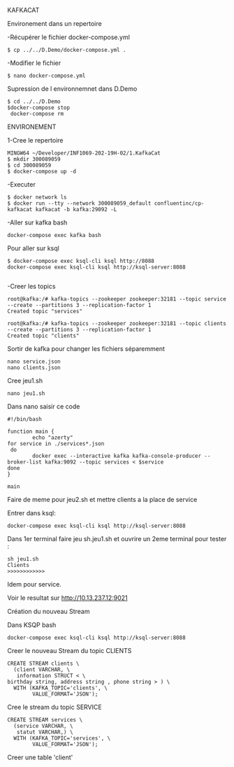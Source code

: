 KAFKACAT

Environement dans un repertoire

 -Récupérer le fichier docker-compose.yml 
 
 ``` 
 $ cp ../../D.Demo/docker-compose.yml .
 ```
 
 -Modifier le fichier
 
 ```
 $ nano docker-compose.yml
 ```
 

Supression de l environnemnet dans D.Demo
```
$ cd ../../D.Demo
$docker-compose stop 
 docker-compose rm 
 ```
 
 
 
ENVIRONEMENT

1-Cree le repertoire

```  
MINGW64 ~/Developer/INF1069-202-19H-02/1.KafkaCat
$ mkdir 300089059
$ cd 300089059
$ docker-compose up -d 
 ```
 

 
 -Executer
 
 ``` 
$ docker network ls
$ docker run --tty --network 300089059_default confluentinc/cp-kafkacat kafkacat -b kafka:29092 -L
```

-Aller sur kafka bash

``` 
docker-compose exec kafka bash 
```
Pour aller sur ksql
```
$ docker-compose exec ksql-cli ksql http://8088
docker-compose exec ksql-cli ksql http://ksql-server:8088


```

-Creer les topics
``` 
root@kafka:/# kafka-topics --zookeeper zookeeper:32181 --topic service --create --partitions 3 --replication-factor 1
Created topic "services" 
```

``` 
root@kafka:/# kafka-topics --zookeeper zookeeper:32181 --topic clients --create --partitions 3 --replication-factor 1
Created topic "clients" 
```
Sortir de kafka pour changer les fichiers séparemment
```
nano service.json
nano clients.json
```
Cree jeu1.sh
``` 
nano jeu1.sh
```
Dans nano saisir ce code
```
#!/bin/bash

function main {
        echo "azerty"
for service in ./services*.json
 do
        docker exec --interactive kafka kafka-console-producer --broker-list kafka:9092 --topic services < $service
done
}

main
```

Faire de meme pour jeu2.sh et mettre clients a la place de service

Entrer dans ksql:
``` 
docker-compose exec ksql-cli ksql http://ksql-server:8088 
```
Dans 1er terminal faire jeu sh.jeu1.sh et ouvrire un 2eme terminal pour tester :

```
sh jeu1.sh
Clients
>>>>>>>>>>>>
```
Idem pour service.


Voir le resultat sur http://10.13.237.12:9021


Création du nouveau Stream

Dans KSQP bash
```
docker-compose exec ksql-cli ksql http://ksql-server:8088
```
Creer le nouveau Stream du topic CLIENTS
```
CREATE STREAM clients \
  (client VARCHAR, \
   information STRUCT < \
birthday string, address string , phone string > ) \
  WITH (KAFKA_TOPIC='clients', \
        VALUE_FORMAT='JSON');
```
Cree le stream du topic SERVICE
```
CREATE STREAM services \
  (service VARCHAR, \
   statut VARCHAR,) \
  WITH (KAFKA_TOPIC='services', \
        VALUE_FORMAT='JSON');
```


Creer une table 'client'
